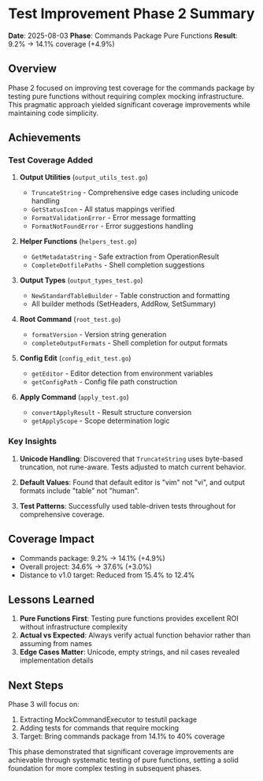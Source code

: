 # Test Improvement Phase 2 Summary

**Date**: 2025-08-03
**Phase**: Commands Package Pure Functions
**Result**: 9.2% → 14.1% coverage (+4.9%)

## Overview

Phase 2 focused on improving test coverage for the commands package by testing pure functions without requiring complex mocking infrastructure. This pragmatic approach yielded significant coverage improvements while maintaining code simplicity.

## Achievements

### Test Coverage Added

1. **Output Utilities** (`output_utils_test.go`)
   - `TruncateString` - Comprehensive edge cases including unicode handling
   - `GetStatusIcon` - All status mappings verified
   - `FormatValidationError` - Error message formatting
   - `FormatNotFoundError` - Error suggestions handling

2. **Helper Functions** (`helpers_test.go`)
   - `GetMetadataString` - Safe extraction from OperationResult
   - `CompleteDotfilePaths` - Shell completion suggestions

3. **Output Types** (`output_types_test.go`)
   - `NewStandardTableBuilder` - Table construction and formatting
   - All builder methods (SetHeaders, AddRow, SetSummary)

4. **Root Command** (`root_test.go`)
   - `formatVersion` - Version string generation
   - `completeOutputFormats` - Shell completion for output formats

5. **Config Edit** (`config_edit_test.go`)
   - `getEditor` - Editor detection from environment variables
   - `getConfigPath` - Config file path construction

6. **Apply Command** (`apply_test.go`)
   - `convertApplyResult` - Result structure conversion
   - `getApplyScope` - Scope determination logic

### Key Insights

1. **Unicode Handling**: Discovered that `TruncateString` uses byte-based truncation, not rune-aware. Tests adjusted to match current behavior.

2. **Default Values**: Found that default editor is "vim" not "vi", and output formats include "table" not "human".

3. **Test Patterns**: Successfully used table-driven tests throughout for comprehensive coverage.

## Coverage Impact

- Commands package: 9.2% → 14.1% (+4.9%)
- Overall project: 34.6% → 37.6% (+3.0%)
- Distance to v1.0 target: Reduced from 15.4% to 12.4%

## Lessons Learned

1. **Pure Functions First**: Testing pure functions provides excellent ROI without infrastructure complexity
2. **Actual vs Expected**: Always verify actual function behavior rather than assuming from names
3. **Edge Cases Matter**: Unicode, empty strings, and nil cases revealed implementation details

## Next Steps

Phase 3 will focus on:
1. Extracting MockCommandExecutor to testutil package
2. Adding tests for commands that require mocking
3. Target: Bring commands package from 14.1% to 40% coverage

This phase demonstrated that significant coverage improvements are achievable through systematic testing of pure functions, setting a solid foundation for more complex testing in subsequent phases.
